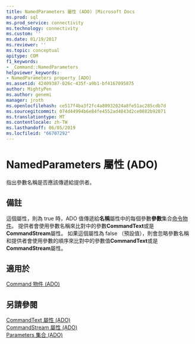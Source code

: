 ```yaml
---
title: NamedParameters 屬性 (ADO) |Microsoft Docs
ms.prod: sql
ms.prod_service: connectivity
ms.technology: connectivity
ms.custom: ''
ms.date: 01/19/2017
ms.reviewer: ''
ms.topic: conceptual
apitype: COM
f1_keywords:
- _Command::NamedParameters
helpviewer_keywords:
- NamedParameters property [ADO]
ms.assetid: 42409387-026c-435f-a9b1-bf4167095875
author: MightyPen
ms.author: genemi
manager: jroth
ms.openlocfilehash: ce517f4ba3f2fc4a80932024a8fe51ac285cdb7d
ms.sourcegitcommit: 074d44994b6e84fe4552ad4843d2ce0882b92871
ms.translationtype: MT
ms.contentlocale: zh-TW
ms.lasthandoff: 06/05/2019
ms.locfileid: "66707292"
---
```

# <a name="namedparameters-property-ado"></a>NamedParameters 屬性 (ADO)
指出參數名稱是否應該傳遞給提供者。  
  
## <a name="remarks"></a>備註  
 這個屬性，則為 true 時，ADO 值傳遞給**名稱**屬性中的每個參數**參數**集合[命令物件](../../../ado/reference/ado-api/command-object-ado.md)。 提供者會使用參數名稱來比對中的參數**CommandText**或是**CommandStream**屬性。 如果這個屬性為 false （預設值），則會忽略參數名稱和提供者會使用參數的順序來比對中的參數值**CommandText**或是**CommandStream**屬性。  
  
## <a name="applies-to"></a>適用於  
 [Command 物件 (ADO)](../../../ado/reference/ado-api/command-object-ado.md)  
  
## <a name="see-also"></a>另請參閱  
 [CommandText 屬性 (ADO)](../../../ado/reference/ado-api/commandtext-property-ado.md)   
 [CommandStream 屬性 (ADO)](../../../ado/reference/ado-api/commandstream-property-ado.md)   
 [Parameters 集合 (ADO)](../../../ado/reference/ado-api/parameters-collection-ado.md)
